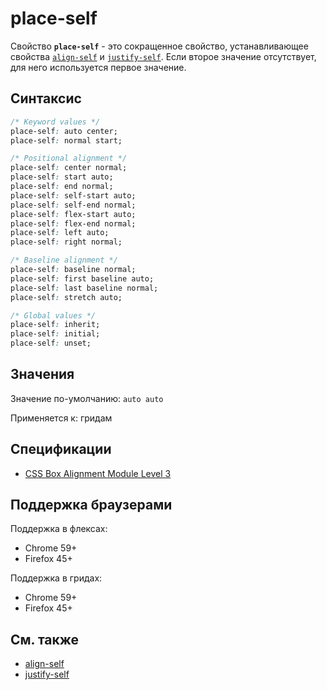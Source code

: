 # place-self

Свойство **`place-self`** - это сокращенное свойство, устанавливающее свойства [`align-self`](align-self.md) и [`justify-self`](justify-self.md). Если второе значение отсутствует, для него используется первое значение.

## Синтаксис

```css
/* Keyword values */
place-self: auto center;
place-self: normal start;

/* Positional alignment */
place-self: center normal;
place-self: start auto;
place-self: end normal;
place-self: self-start auto;
place-self: self-end normal;
place-self: flex-start auto;
place-self: flex-end normal;
place-self: left auto;
place-self: right normal;

/* Baseline alignment */
place-self: baseline normal;
place-self: first baseline auto;
place-self: last baseline normal;
place-self: stretch auto;

/* Global values */
place-self: inherit;
place-self: initial;
place-self: unset;
```

## Значения

Значение по-умолчанию: `auto auto`

Применяется к: гридам

## Спецификации

- [CSS Box Alignment Module Level 3](https://drafts.csswg.org/css-align-3/#place-self-property)

## Поддержка браузерами

Поддержка в флексах:

- Chrome 59+
- Firefox 45+

Поддержка в гридах:

- Chrome 59+
- Firefox 45+

## См. также

- [align-self](align-self.md)
- [justify-self](justify-self.md)
